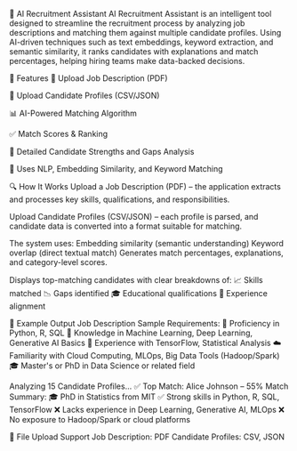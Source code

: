 🧠 AI Recruitment Assistant
AI Recruitment Assistant is an intelligent tool designed to streamline the recruitment process by analyzing job descriptions and matching them against multiple candidate profiles. Using AI-driven techniques such as text embeddings, keyword extraction, and semantic similarity, it ranks candidates with explanations and match percentages, helping hiring teams make data-backed decisions.

🚀 Features
📄 Upload Job Description (PDF)

👥 Upload Candidate Profiles (CSV/JSON)

📊 AI-Powered Matching Algorithm

✅ Match Scores & Ranking

📌 Detailed Candidate Strengths and Gaps Analysis

🧠 Uses NLP, Embedding Similarity, and Keyword Matching

🔍 How It Works
Upload a Job Description (PDF) – the application extracts and processes key skills, qualifications, and responsibilities.

Upload Candidate Profiles (CSV/JSON) – each profile is parsed, and candidate data is converted into a format suitable for matching.

The system uses:
Embedding similarity (semantic understanding)
Keyword overlap (direct textual match)
Generates match percentages, explanations, and category-level scores.

Displays top-matching candidates with clear breakdowns of:
📈 Skills matched
📉 Gaps identified
🎓 Educational qualifications
🧪 Experience alignment

🧪 Example Output
Job Description Sample Requirements:
🔧 Proficiency in Python, R, SQL
🧠 Knowledge in Machine Learning, Deep Learning, Generative AI Basics
🧰 Experience with TensorFlow, Statistical Analysis
☁️ Familiarity with Cloud Computing, MLOps, Big Data Tools (Hadoop/Spark)
🎓 Master's or PhD in Data Science or related field

Analyzing 15 Candidate Profiles...
✅ Top Match: Alice Johnson – 55% Match
Summary:
🎓 PhD in Statistics from MIT
✅ Strong skills in Python, R, SQL, TensorFlow
❌ Lacks experience in Deep Learning, Generative AI, MLOps
❌ No exposure to Hadoop/Spark or cloud platforms

📂 File Upload Support
Job Description: PDF
Candidate Profiles: CSV, JSON
